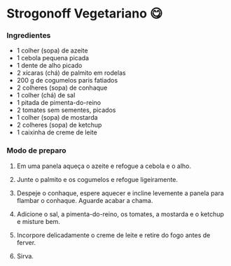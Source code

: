 

# Strogonoff Vegetariano :yum:

### Ingredientes

- 1 colher (sopa) de azeite
- 1 cebola pequena picada
- 1 dente de alho picado
- 2 xícaras (chá) de palmito em rodelas
- 200 g de cogumelos paris fatiados
- 2 colheres (sopa) de conhaque
- 1 colher (chá) de sal
- 1 pitada de pimenta-do-reino
- 2 tomates sem sementes, picados
- 1 colher (sopa) de mostarda
- 2 colheres (sopa) de ketchup
- 1 caixinha de creme de leite 



### Modo de preparo

1. Em uma panela aqueça o azeite e refogue a cebola e o alho.

2. Junte o palmito e os cogumelos e refogue ligeiramente.

3. Despeje o conhaque, espere aquecer e incline levemente a panela para flambar o conhaque. Aguarde acabar a chama.

4. Adicione o sal, a pimenta-do-reino, os tomates, a mostarda e o ketchup e misture bem.

5. Incorpore delicadamente o creme de leite e retire do fogo antes de ferver. 
6. Sirva.











